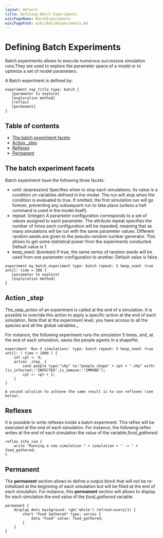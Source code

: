 ```yaml
---
layout: default
title: Defining Batch Experiments
wikiPageName: BatchExperiments
wikiPagePath: wiki/BatchExperiments.md
---
```

[//]: # (keyword|concept_batch)
# Defining Batch Experiments

Batch experiments allows to execute numerous successive simulation runs.They are used to explore the parameter space of a model or to optimize a set of model parameters.

A Batch experiment is defined by:

```
experiment exp_title type: batch {
   [parameter to explore]
   [exploration method]
   [reflex]
   [permanent]
}
```

## Table of contents 

* [The batch experiment facets](#the-batch-experiment-facets)
* [Action _step](#action-step)
* [Reflexes](#reflexes)
* [Permanent](#permanent)



## The batch experiment facets
Batch experiment have the following three facets:
* until: (expression) Specifies when to stop each simulations. Its value is a condition on variables defined in the model. The run will stop when the condition is evaluated to true. If omitted, the first simulation run will go forever, preventing any subsequent run to take place (unless a halt command is used in the model itself).
* repeat: (integer) A parameter configuration corresponds to a set of values assigned to each parameter. The attribute repeat specifies the number of times each configuration will be repeated, meaning that as many simulations will be run with the same parameter values. Different random seeds are given to the pseudo-random number generator. This allows to get some statistical power from the experiments conducted. Default value is 1.
* keep\_seed: (boolean) If true, the same series of random seeds will be used from one parameter configuration to another. Default value is false.

```
experiment my_batch_experiment type: batch repeat: 5 keep_seed: true until: time = 300 {
   [parameter to explore]
   [exploration method]
}
```


## Action _step
The_step_action of an experiment is called at the end of a simulation. It is possible to override this action to apply a specific action at the end of each simulation. Note that at the experiment level, you have access to all the species and all the global variables._

For instance, the following experiment runs the simulation 5 times, and, at the end of each simulation, saves the people agents in a shapefile.
```
experiment 'Run 5 simulations' type: batch repeat: 5 keep_seed: true until: ( time > 1000 ) {
	int cpt <- 0;
	action _step_ {
		save people type:"shp" to:"people_shape" + cpt + ".shp" with: [is_infected::"INFECTED",is_immune::"IMMUNE"];
		cpt <- cpt + 1;
	}
}

A second solution to achieve the same result is to use reflexes (see below).
```


## Reflexes
It is possible to write reflexes inside a batch experiment. This reflex will be executed at the end of each simulation. For instance, the following reflex writes at the end of each simulation the value of the variable _food\_gathered_:

```
reflex info_sim {
	write "Running a new simulation " + simulation + " -> " + food_gathered;
}
```

[//]: # (keyword|concept_output)
[//]: # (keyword|concept_permanent)
## Permanent
The **permanent** section allows to define a output block that will not be re-initialized at the beginning of each simulation but will be filled at the end of each simulation.
For instance, this **permanent** section will allows to display for each simulation the end value of the _food\_gathered_ variable.
```
permanent {
	display Ants background: rgb('white') refresh:every(1) {
		chart "Food Gathered" type: series {
			data "Food" value: food_gathered;
		}
	}
}
```
